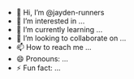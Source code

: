 - 👋 Hi, I’m @jayden-runners
- 👀 I’m interested in ...
- 🌱 I’m currently learning ...
- 💞️ I’m looking to collaborate on ...
- 📫 How to reach me ...
- 😄 Pronouns: ...
- ⚡ Fun fact: ...

<!---
jayden-runners/jayden-runners is a ✨ special ✨ repository because its `README.md` (this file) appears on your GitHub profile.
You can click the Preview link to take a look at your changes.
--->
